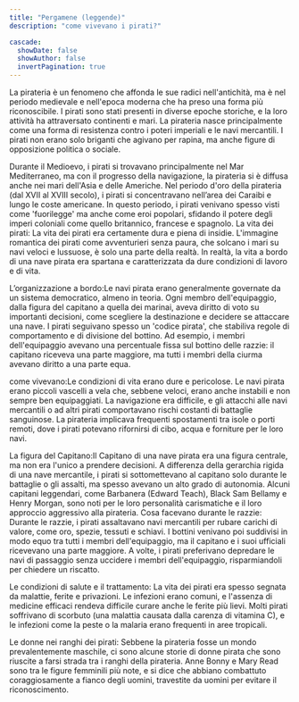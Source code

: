 ```yaml
---
title: "Pergamene (leggende)"
description: "come vivevano i pirati?"

cascade:
  showDate: false
  showAuthor: false
  invertPagination: true
---
```


La pirateria è un fenomeno che affonda le sue radici nell'antichità, ma è nel periodo medievale e nell'epoca moderna che ha preso una forma più riconoscibile. I pirati sono stati presenti in diverse epoche storiche, e la loro attività ha attraversato continenti e mari. La pirateria nasce principalmente come una forma di resistenza contro i poteri imperiali e le navi mercantili. I pirati non erano solo briganti che agivano per rapina, ma anche figure di opposizione politica o sociale. 

Durante il Medioevo, i pirati si trovavano principalmente nel Mar Mediterraneo, ma con il progresso della navigazione, la pirateria si è diffusa anche nei mari dell'Asia e delle Americhe. Nel periodo d'oro della pirateria (dal XVII al XVIII secolo), i pirati si concentravano nell’area dei Caraibi e lungo le coste americane. In questo periodo, i pirati venivano spesso visti come 'fuorilegge' ma anche come eroi popolari, sfidando il potere degli imperi coloniali come quello britannico, francese e spagnolo. 
La vita dei pirati: La vita dei pirati era certamente dura e piena di insidie. L'immagine romantica dei pirati come avventurieri senza paura, che solcano i mari su navi veloci e lussuose, è solo una parte della realtà. In realtà, la vita a bordo di una nave pirata era spartana e caratterizzata da dure condizioni di lavoro e di vita.

L’organizzazione a bordo:Le navi pirata erano generalmente governate da un sistema democratico, almeno in teoria. Ogni membro dell'equipaggio, dalla figura del capitano a quella dei marinai, aveva diritto di voto su importanti decisioni, come scegliere la destinazione e decidere se attaccare una nave. I pirati seguivano spesso un 'codice pirata', che stabiliva regole di comportamento e di divisione del bottino. Ad esempio, i membri dell'equipaggio avevano una percentuale fissa sul bottino delle razzie: il capitano riceveva una parte maggiore, ma tutti i membri della ciurma avevano diritto a una parte equa. 

come vivevano:Le condizioni di vita erano dure e pericolose. Le navi pirata erano piccoli vascelli a vela che, sebbene veloci, erano anche instabili e non sempre ben equipaggiati. La navigazione era difficile, e gli attacchi alle navi mercantili o ad altri pirati comportavano rischi costanti di battaglie sanguinose. La pirateria implicava frequenti spostamenti tra isole o porti remoti, dove i pirati potevano rifornirsi di cibo, acqua e forniture per le loro navi.

La figura del Capitano:Il Capitano di una nave pirata era una figura centrale, ma non era l'unico a prendere decisioni. A differenza della gerarchia rigida di una nave mercantile, i pirati si sottomettevano al capitano solo durante le battaglie o gli assalti, ma spesso avevano un alto grado di autonomia. Alcuni capitani leggendari, come Barbanera (Edward Teach), Black Sam Bellamy e Henry Morgan, sono noti per le loro personalità carismatiche e il loro approccio aggressivo alla pirateria. 
Cosa facevano durante le razzie: Durante le razzie, i pirati assaltavano navi mercantili per rubare carichi di valore, come oro, spezie, tessuti e schiavi. I bottini venivano poi suddivisi in modo equo tra tutti i membri dell'equipaggio, ma il capitano e i suoi ufficiali ricevevano una parte maggiore. A volte, i pirati preferivano depredare le navi di passaggio senza uccidere i membri dell'equipaggio, risparmiandoli per chiedere un riscatto.

Le condizioni di salute e il trattamento:
La vita dei pirati era spesso segnata da malattie, ferite e privazioni. Le infezioni erano comuni, e l'assenza di medicine efficaci rendeva difficile curare anche le ferite più lievi. Molti pirati soffrivano di scorbuto (una malattia causata dalla carenza di vitamina C), e le infezioni come la peste o la malaria erano frequenti in aree tropicali.

Le donne nei ranghi dei pirati:
Sebbene la pirateria fosse un mondo prevalentemente maschile, ci sono alcune storie di donne pirata che sono riuscite a farsi strada tra i ranghi della pirateria. Anne Bonny e Mary Read sono tra le figure femminili più note, e si dice che abbiano combattuto coraggiosamente a fianco degli uomini, travestite da uomini per evitare il riconoscimento.